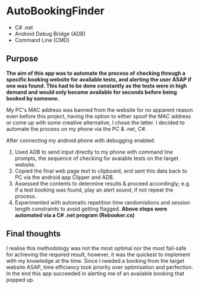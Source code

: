 # AutoBookingFinder

* C# .net
* Android Debug Bridge (ADB)
* Command Line (CMD)

## Purpose
**The aim of this app was to automate the process of checking through a specific booking website for available tests, and alerting the user ASAP if one was found.
This had to be done constantly as the tests were in high demand and would only become available for seconds before being booked by someone.**

My PC's MAC address was banned from the website for no apparent reason even before this project, having the option to either spoof the MAC address or come up 
with some creative alternative, I chose the latter. I decided to automate the process on my phone via the PC & .net, C#.

After connecting my android phone with debugging enabled:
1. Used ADB to send input directly to my phone with command line prompts, the sequence of checking for avaiable tests on the target website.
2. Copied the final web page text to clipboard, and sent this data back to PC via the android app Clipper and ADB.
3. Assessed the contents to determine results & proceed accordingly; e.g. if a test booking was found, play an alert sound, if not repeat the process.
4. Experimented with automatic repetition time randomistions and session length constraints to avoid getting flagged.
**Above steps were automated via a C# .net program (Rebooker.cs)**

## Final thoughts
I realise this methodology was not the most optimal nor the most fail-safe for achieving the required result, however,
it was the quickest to implement with my knowledge at the time. Since I needed a booking from the target website ASAP, 
time efficiency took priority over optimisation and perfection. In the end this app succeeded in alerting me of an available booking that popped up.


